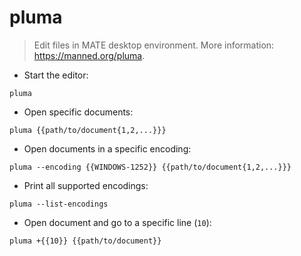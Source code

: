 # pluma

> Edit files in MATE desktop environment.
> More information: <https://manned.org/pluma>.

- Start the editor:

`pluma`

- Open specific documents:

`pluma {{path/to/document{1,2,...}}}`

- Open documents in a specific encoding:

`pluma --encoding {{WINDOWS-1252}} {{path/to/document{1,2,...}}}`

- Print all supported encodings:

`pluma --list-encodings`

- Open document and go to a specific line (`10`):

`pluma +{{10}} {{path/to/document}}`
